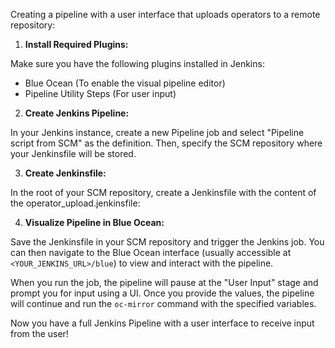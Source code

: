 Creating a  pipeline with a user interface that uploads operators to a remote repository:

1. **Install Required Plugins:**

Make sure you have the following plugins installed in Jenkins:
- Blue Ocean (To enable the visual pipeline editor)
- Pipeline Utility Steps (For user input)

2. **Create Jenkins Pipeline:**

In your Jenkins instance, create a new Pipeline job and select "Pipeline script from SCM" as the definition. Then, specify the SCM repository where your Jenkinsfile will be stored.

3. **Create Jenkinsfile:**

In the root of your SCM repository, create a Jenkinsfile with the content of the operator_upload.jenkinsfile:

4. **Visualize Pipeline in Blue Ocean:**

Save the Jenkinsfile in your SCM repository and trigger the Jenkins job. You can then navigate to the Blue Ocean interface (usually accessible at `<YOUR_JENKINS_URL>/blue`) to view and interact with the pipeline.

When you run the job, the pipeline will pause at the "User Input" stage and prompt you for input using a UI. Once you provide the values, the pipeline will continue and run the `oc-mirror` command with the specified variables.

Now you have a full Jenkins Pipeline with a user interface to receive input from the user!